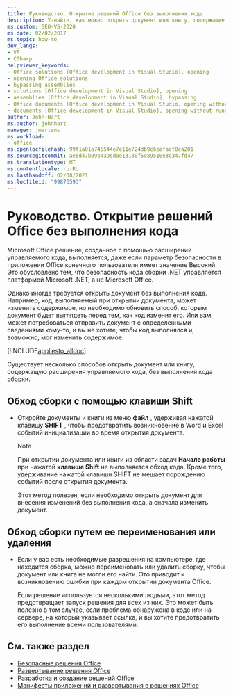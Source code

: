 ```yaml
---
title: Руководство. Открытие решений Office без выполнения кода
description: Узнайте, как можно открыть документ или книгу, содержащие расширения управляемого кода, не выполняя код сборки.
ms.custom: SEO-VS-2020
ms.date: 02/02/2017
ms.topic: how-to
dev_langs:
- VB
- CSharp
helpviewer_keywords:
- Office solutions [Office development in Visual Studio], opening
- opening Office solutions
- bypassing assemblies
- solutions [Office development in Visual Studio], opening
- assemblies [Office development in Visual Studio], bypassing
- Office documents [Office development in Visual Studio, opening without running code
- documents [Office development in Visual Studio], opening without running code
author: John-Hart
ms.author: johnhart
manager: jmartens
ms.workload:
- office
ms.openlocfilehash: 99f1a01a745544e7e11e724db9c6eafacf0ca201
ms.sourcegitcommit: ae6d47b09a439cd0e13180f5e89510e3e347fd47
ms.translationtype: MT
ms.contentlocale: ru-RU
ms.lasthandoff: 02/08/2021
ms.locfileid: "99876593"
---
```

# <a name="how-to-open-office-solutions-without-running-code"></a>Руководство. Открытие решений Office без выполнения кода
  Microsoft Office решение, созданное с помощью расширений управляемого кода, выполняется, даже если параметр безопасности в приложении Office конечного пользователя имеет значение Высокий. Это обусловлено тем, что безопасность кода сборки .NET управляется платформой Microsoft .NET, а не Microsoft Office.

 Однако иногда требуется открыть документ без выполнения кода. Например, код, выполняемый при открытии документа, может изменить содержимое, но необходимо обновить способ, которым документ будет выглядеть перед тем, как код изменит его. Или вам может потребоваться отправить документ с определенными сведениями кому-то, и вы не хотите, чтобы код выполнялся и, возможно, мог изменить содержимое.

 [!INCLUDE[appliesto_alldoc](../vsto/includes/appliesto-alldoc-md.md)]

 Существует несколько способов открыть документ или книгу, содержащую расширения управляемого кода, без выполнения кода сборки.

## <a name="to-bypass-the-assembly-by-using-the-shift-key"></a>Обход сборки с помощью клавиши Shift

- Откройте документы и книги из меню **файл** , удерживая нажатой клавишу **SHIFT** , чтобы предотвратить возникновение в Word и Excel событий инициализации во время открытия документа.

    > [!NOTE]
    > При открытии документа или книги из области задач **Начало работы** при нажатой **клавише Shift** не выполняется обход кода. Кроме того, удерживание нажатой клавиши SHIFT не мешает порождению событий после открытия документа.

     Этот метод полезен, если необходимо открыть документ для внесения изменений без выполнения кода, а сначала изменить документ.

## <a name="to-bypass-an-assembly-by-renaming-or-removing-it"></a>Обход сборки путем ее переименования или удаления

- Если у вас есть необходимые разрешения на компьютере, где находится сборка, можно переименовать или удалить сборку, чтобы документ или книга не могли его найти. Это приводит к возникновению ошибки при каждом открытии документа Office.

     Если решение используется несколькими людьми, этот метод предотвращает запуск решения для всех из них. Это может быть полезно в том случае, если проблема обнаружена в коде или на сервере, на который указывает ссылка, и вы хотите предотвратить его выполнение всеми пользователями.

## <a name="see-also"></a>См. также раздел
- [Безопасные решения Office](../vsto/securing-office-solutions.md)
- [Развертывание решения Office](../vsto/deploying-an-office-solution.md)
- [Разработка и создание решений Office](../vsto/designing-and-creating-office-solutions.md)
- [Манифесты приложений и развертывания в решениях Office](../vsto/application-and-deployment-manifests-in-office-solutions.md)
